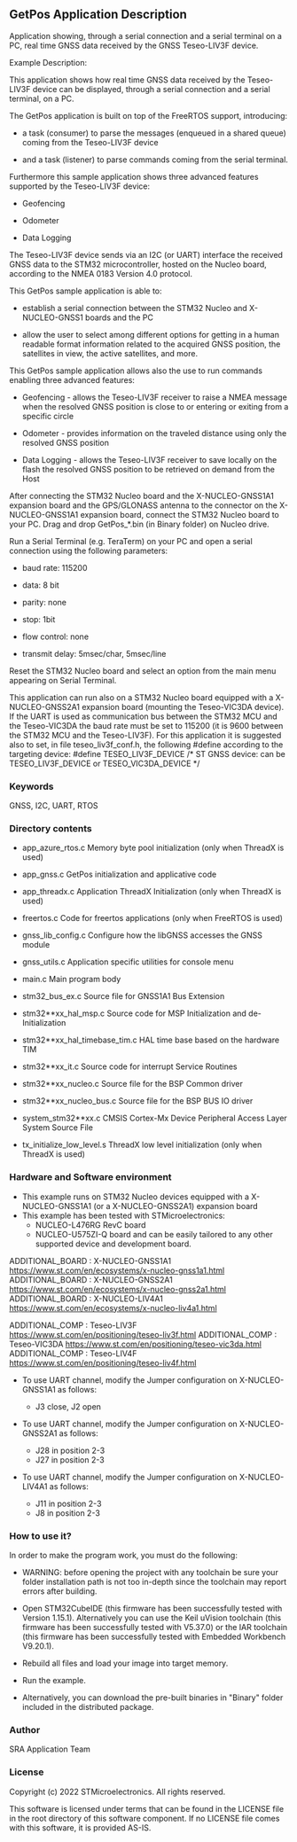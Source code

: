 
## <b>GetPos Application Description</b>

Application showing, through a serial connection and a serial terminal on a PC, 
real time GNSS data received by the GNSS Teseo-LIV3F device.
  
Example Description:

This application shows how real time GNSS data received by the Teseo-LIV3F device 
can be displayed, through a serial connection and a serial terminal, on a PC.

The GetPos application is built on top of the FreeRTOS support, introducing:

 - a task (consumer) to parse the messages (enqueued in a shared queue) coming from the Teseo-LIV3F device 

 - and a task (listener) to parse commands coming from the serial terminal.

Furthermore this sample application shows three advanced features supported by 
the Teseo-LIV3F device:

 - Geofencing

 - Odometer

 - Data Logging
 
The Teseo-LIV3F device sends via an I2C (or UART) interface the received GNSS data to the STM32 
microcontroller, hosted on the Nucleo board, according to the NMEA 0183 Version 4.0 protocol.

This GetPos sample application is able to:

 - establish a serial connection between the STM32 Nucleo and X-NUCLEO-GNSS1 boards and the PC

 - allow the user to select among different options for getting in a human readable format information 
   related to the acquired GNSS position, the satellites in view, the active satellites, and more.		
	
This GetPos sample application allows also the use to run commands enabling three advanced features:

 - Geofencing - allows the Teseo-LIV3F receiver to raise a NMEA message when the resolved GNSS position is
   close to or entering or exiting from a specific circle

 - Odometer - provides information on the traveled distance using only the resolved GNSS position

 - Data Logging - allows the Teseo-LIV3F receiver to save locally on the flash the resolved GNSS position 
   to be retrieved on demand from the Host

After connecting the STM32 Nucleo board and the X-NUCLEO-GNSS1A1 expansion board and the 
GPS/GLONASS antenna to the connector on the X-NUCLEO-GNSS1A1 expansion board,
connect the STM32 Nucleo board to your PC.
Drag and drop GetPos_*.bin (in Binary folder) on Nucleo drive.

Run a Serial Terminal (e.g. TeraTerm) on your PC and open a serial connection using the 
following parameters:

 - baud rate: 115200

 - data: 8 bit

 - parity: none

 - stop: 1bit

 - flow control: none

 - transmit delay: 5msec/char, 5msec/line

Reset the STM32 Nucleo board and select an option from the main menu appearing on Serial Terminal.

This application can run also on a STM32 Nucleo board equipped with a X-NUCLEO-GNSS2A1 expansion board (mounting the Teseo-VIC3DA device).
If the UART is used as communication bus between the STM32 MCU and the Teseo-VIC3DA the baud rate must be set to 115200 (it is 9600 between the STM32 MCU and the Teseo-LIV3F).
For this application it is suggested also to set, in file teseo_liv3f_conf.h, the following #define according to the targeting device:
#define TESEO_LIV3F_DEVICE /* ST GNSS device: can be TESEO_LIV3F_DEVICE or TESEO_VIC3DA_DEVICE */

### <b>Keywords</b>

GNSS, I2C, UART, RTOS

### <b>Directory contents</b>

 - app_azure_rtos.c             Memory byte pool initialization (only when ThreadX is used)

 - app_gnss.c                   GetPos initialization and applicative code
 
 - app_threadx.c                Application ThreadX Initialization (only when ThreadX is used)
 
 - freertos.c                   Code for freertos applications (only when FreeRTOS is used)
 
 - gnss_lib_config.c            Configure how the libGNSS accesses the GNSS module
 
 - gnss_utils.c                 Application specific utilities for console menu
 
 - main.c                       Main program body
 
 - stm32_bus_ex.c               Source file for GNSS1A1 Bus Extension
 
 - stm32**xx_hal_msp.c          Source code for MSP Initialization and de-Initialization
 
 - stm32**xx_hal_timebase_tim.c HAL time base based on the hardware TIM

 - stm32**xx_it.c               Source code for interrupt Service Routines

 - stm32**xx_nucleo.c           Source file for the BSP Common driver 
						
 - stm32**xx_nucleo_bus.c       Source file for the BSP BUS IO driver
 
 - system_stm32**xx.c           CMSIS Cortex-Mx Device Peripheral Access Layer System Source File
 
 - tx_initialize_low_level.s    ThreadX low level initialization (only when ThreadX is used)
  
### <b>Hardware and Software environment</b>

  - This example runs on STM32 Nucleo devices equipped with a X-NUCLEO-GNSS1A1 (or a X-NUCLEO-GNSS2A1) expansion board
  - This example has been tested with STMicroelectronics:
    - NUCLEO-L476RG RevC board
    - NUCLEO-U575ZI-Q board
    and can be easily tailored to any other supported device and development board.

ADDITIONAL_BOARD : X-NUCLEO-GNSS1A1 https://www.st.com/en/ecosystems/x-nucleo-gnss1a1.html
ADDITIONAL_BOARD : X-NUCLEO-GNSS2A1 https://www.st.com/en/ecosystems/x-nucleo-gnss2a1.html
ADDITIONAL_BOARD : X-NUCLEO-LIV4A1 https://www.st.com/en/ecosystems/x-nucleo-liv4a1.html

ADDITIONAL_COMP : Teseo-LIV3F https://www.st.com/en/positioning/teseo-liv3f.html
ADDITIONAL_COMP : Teseo-VIC3DA https://www.st.com/en/positioning/teseo-vic3da.html
ADDITIONAL_COMP : Teseo-LIV4F https://www.st.com/en/positioning/teseo-liv4f.html


- To use UART channel, modify the Jumper configuration on X-NUCLEO-GNSS1A1 as follows:
    -	J3 close, J2 open

 - To use UART channel, modify the Jumper configuration on X-NUCLEO-GNSS2A1 as follows:
    -	J28 in position 2-3
    -	J27 in position 2-3
    
 - To use UART channel, modify the Jumper configuration on X-NUCLEO-LIV4A1 as follows:
    -	J11 in position 2-3
    -	J8 in position 2-3
  
### <b>How to use it?</b>

In order to make the program work, you must do the following:

 - WARNING: before opening the project with any toolchain be sure your folder
   installation path is not too in-depth since the toolchain may report errors
   after building.
   
 - Open STM32CubeIDE (this firmware has been successfully tested with Version 1.15.1).
   Alternatively you can use the Keil uVision toolchain (this firmware
   has been successfully tested with V5.37.0) or the IAR toolchain (this firmware has 
   been successfully tested with Embedded Workbench V9.20.1).
   
 - Rebuild all files and load your image into target memory.
 
 - Run the example.
 
 - Alternatively, you can download the pre-built binaries in "Binary" 
   folder included in the distributed package.

### <b>Author</b>

SRA Application Team

### <b>License</b>

Copyright (c) 2022 STMicroelectronics.
All rights reserved.

This software is licensed under terms that can be found in the LICENSE file
in the root directory of this software component.
If no LICENSE file comes with this software, it is provided AS-IS.
